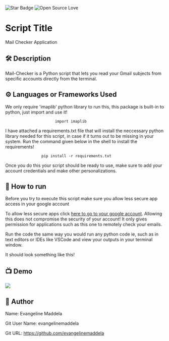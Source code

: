 ![Star Badge](https://img.shields.io/static/v1?label=%F0%9F%8C%9F&message=If%20Useful&style=style=flat&color=BC4E99)
![Open Source Love](https://badges.frapsoft.com/os/v1/open-source.svg?v=103)

# Script Title

Mail Checker Application

## 🛠️ Description
Mail-Checker is a Python script that lets you read your Gmail subjects from specific accounts directly from the terminal.

## ⚙️ Languages or Frameworks Used

We only require 'imaplib' python library to run this, this package is built-in to python, just import and use it!

                          import imaplib

I have attached a requirements.txt file that will install the neccessary python library needed for this script, in case if it turns out to be missing in your system. Run the command given below in the shell  to install the requirements!

                    pip install -r requirements.txt 


Once you do  this your script should be ready to use, make sure to  add your account credentials and make other personalizations.

## 🌟 How to run

Before you try to execute this script make sure you allow less secure app access in your google account

To allow less secure apps click [here to go to your google account]( https://myaccount.google.com/lesssecureapps ). Allowing this does not compromise the security of your account! It only gives permission for applications such as this one to remotely check your emails. 

Run the code the  same way you would run any python code ie, such as in text editors or IDEs like VSCode and view your outputs in your terminal window. 

It should look something like this!

## 📺 Demo

<img src="https://cdn.dribbble.com/users/10478669/screenshots/17309470/media/7bf794ce3bbba78c4fa8c5cbd0234cc7.png?compress=1&resize=800x600&vertical=top">

## 🤖 Author

Name: Evangeline Maddela

Git User Name: evangelinemaddela

Git URL: https://github.com/evangelinemaddela
